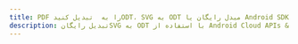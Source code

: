 ---title: PDF را به  تبدیل کنیدODT، SVG به ODT مبدل رایگان یا Android SDKdescription: تبدیل رایگانSVG به ODT با استفاده از Android Cloud APIs & SDK همچنین اسناد PDF را در Cloud ایجاد، ویرایش و رندر کنید.---